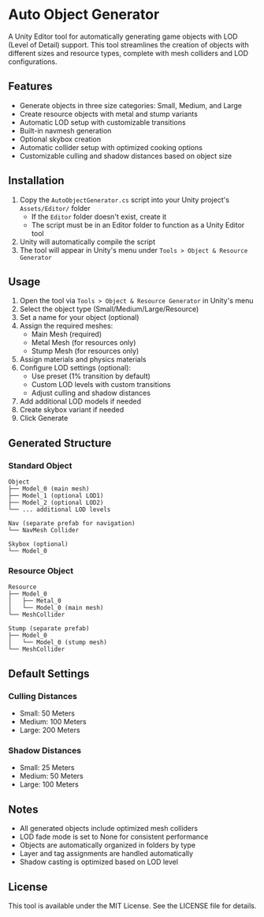 # Auto Object Generator

A Unity Editor tool for automatically generating game objects with LOD (Level of Detail) support. This tool streamlines the creation of objects with different sizes and resource types, complete with mesh colliders and LOD configurations.

## Features

- Generate objects in three size categories: Small, Medium, and Large
- Create resource objects with metal and stump variants
- Automatic LOD setup with customizable transitions
- Built-in navmesh generation
- Optional skybox creation
- Automatic collider setup with optimized cooking options
- Customizable culling and shadow distances based on object size

## Installation

1. Copy the `AutoObjectGenerator.cs` script into your Unity project's `Assets/Editor/` folder
   - If the `Editor` folder doesn't exist, create it
   - The script must be in an Editor folder to function as a Unity Editor tool
2. Unity will automatically compile the script
3. The tool will appear in Unity's menu under `Tools > Object & Resource Generator`

## Usage

1. Open the tool via `Tools > Object & Resource Generator` in Unity's menu
2. Select the object type (Small/Medium/Large/Resource)
3. Set a name for your object (optional)
4. Assign the required meshes:
   - Main Mesh (required)
   - Metal Mesh (for resources only)
   - Stump Mesh (for resources only)
5. Assign materials and physics materials
6. Configure LOD settings (optional):
   - Use preset (1% transition by default)
   - Custom LOD levels with custom transitions
   - Adjust culling and shadow distances
7. Add additional LOD models if needed
8. Create skybox variant if needed
9. Click Generate

## Generated Structure

### Standard Object
```
Object
├── Model_0 (main mesh)
├── Model_1 (optional LOD1)
├── Model_2 (optional LOD2)
└── ... additional LOD levels

Nav (separate prefab for navigation)
└── NavMesh Collider

Skybox (optional)
└── Model_0
```

### Resource Object
```
Resource
├── Model_0
│   ├── Metal_0
│   └── Model_0 (main mesh)
└── MeshCollider

Stump (separate prefab)
├── Model_0
│   └── Model_0 (stump mesh)
└── MeshCollider
```

## Default Settings

### Culling Distances
- Small: 50 Meters
- Medium: 100 Meters
- Large: 200 Meters

### Shadow Distances
- Small: 25 Meters
- Medium: 50 Meters
- Large: 100 Meters

## Notes

- All generated objects include optimized mesh colliders
- LOD fade mode is set to None for consistent performance
- Objects are automatically organized in folders by type
- Layer and tag assignments are handled automatically
- Shadow casting is optimized based on LOD level 

## License

This tool is available under the MIT License. See the LICENSE file for details.
